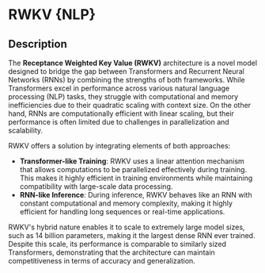 # RWKV {NLP}

## Description

The **Receptance Weighted Key Value (RWKV)** architecture is a novel model designed to bridge the gap between Transformers and Recurrent Neural Networks (RNNs) by combining the strengths of both frameworks.
While Transformers excel in performance across various natural language processing (NLP) tasks, they struggle with computational and memory inefficiencies due to their quadratic scaling with context size.
On the other hand, RNNs are computationally efficient with linear scaling, but their performance is often limited due to challenges in parallelization and scalability.

RWKV offers a solution by integrating elements of both approaches:

- **Transformer-like Training**: RWKV uses a linear attention mechanism that allows computations to be parallelized effectively during training. This makes it highly efficient in training environments while maintaining compatibility with large-scale data processing.
- **RNN-like Inference**: During inference, RWKV behaves like an RNN with constant computational and memory complexity, making it highly efficient for handling long sequences or real-time applications.

RWKV's hybrid nature enables it to scale to extremely large model sizes, such as 14 billion parameters, making it the largest dense RNN ever trained.
Despite this scale, its performance is comparable to similarly sized Transformers, demonstrating that the architecture can maintain competitiveness in terms of accuracy and generalization.
